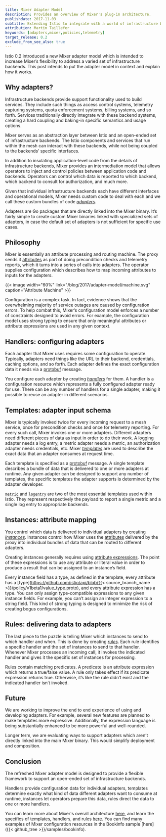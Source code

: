 ```yaml
---
title: Mixer Adapter Model
description: Provides an overview of Mixer's plug-in architecture.
publishdate: 2017-11-03
subtitle: Extending Istio to integrate with a world of infrastructure backends
attribution: Martin Taillefer
keywords: [adapters,mixer,policies,telemetry]
target_release: 0.2
exclude_from_see_also: true
---
```


Istio 0.2 introduced a new Mixer adapter model which is intended to increase Mixer’s flexibility to address a varied set of infrastructure backends. This post intends to put the adapter model in context and explain how it works.

## Why adapters?

Infrastructure backends provide support functionality used to build services. They include such things as access control systems, telemetry capturing systems, quota enforcement systems, billing systems, and so forth. Services traditionally directly integrate with these backend systems, creating a hard coupling and baking-in specific semantics and usage options.

Mixer serves as an abstraction layer between Istio and an open-ended set of infrastructure backends. The Istio components and services that run within the mesh can interact with these backends, while not being coupled to the backends’ specific interfaces.

In addition to insulating application-level code from the details of infrastructure backends, Mixer provides an intermediation model that allows operators to inject and control policies between application code and backends. Operators can control which data is reported to which backend, which backend to consult for authorization, and much more.

Given that individual infrastructure backends each have different interfaces and operational models, Mixer needs custom
code to deal with each and we call these custom bundles of code [*adapters*](https://github.com/istio/istio/wiki/Mixer-Compiled-In-Adapter-Dev-Guide).

Adapters are Go packages that are directly linked into the Mixer binary. It’s fairly simple to create custom Mixer binaries linked with specialized sets of adapters, in case the default set of adapters is not sufficient for specific use cases.

## Philosophy

Mixer is essentially an attribute processing and routing machine. The proxy sends it [attributes](https://istio.io/v1.6/docs/reference/config/policy-and-telemetry/mixer-overview/#attributes) as part of doing precondition checks and telemetry reports, which it turns into a series of calls into adapters. The operator supplies configuration which describes how to map incoming attributes to inputs for the adapters.

{{< image width="60%"
    link="/blog/2017/adapter-model/machine.svg"
    caption="Attribute Machine"
    >}}

Configuration is a complex task. In fact, evidence shows that the overwhelming majority of service outages are caused by configuration errors. To help combat this, Mixer’s configuration model enforces a number of constraints designed to avoid errors. For example, the configuration model uses strong typing to ensure that only meaningful attributes or attribute expressions are used in any given context.

## Handlers: configuring adapters

Each adapter that Mixer uses requires some configuration to operate. Typically, adapters need things like the URL to their backend, credentials, caching options, and so forth. Each adapter defines the exact configuration data it needs via a [protobuf](https://developers.google.com/protocol-buffers/) message.

You configure each adapter by creating [*handlers*](https://istio.io/v1.6/docs/reference/config/policy-and-telemetry/mixer-overview/#handlers) for them. A handler is a
configuration resource which represents a fully configured adapter ready for use. There can be any number of handlers for a single adapter, making it possible to reuse an adapter in different scenarios.

## Templates: adapter input schema

Mixer is typically invoked twice for every incoming request to a mesh service, once for precondition checks and once for telemetry reporting. For every such call, Mixer invokes one or more adapters. Different adapters need different pieces of data as input in order to do their work. A logging adapter needs a log entry, a metric adapter needs a metric, an authorization adapter needs credentials, etc.
Mixer [*templates*](https://istio.io/v1.6/docs/reference/config/policy-and-telemetry/templates/) are used to describe the exact data that an adapter consumes at request time.

Each template is specified as a [protobuf](https://developers.google.com/protocol-buffers/) message. A single template describes a bundle of data that is delivered to one or more adapters at runtime. Any given adapter can be designed to support any number of templates, the specific templates the adapter supports is determined by the adapter developer.

[`metric`](https://istio.io/v1.6/docs/reference/config/policy-and-telemetry/templates/metric/) and [`logentry`](https://istio.io/v1.6/docs/reference/config/policy-and-telemetry/templates/logentry/) are two of the most essential templates used within Istio. They represent respectively the payload to report a single metric and a single log entry to appropriate backends.

## Instances: attribute mapping

You control which data is delivered to individual adapters by creating
[*instances*](https://istio.io/v1.6/docs/reference/config/policy-and-telemetry/mixer-overview/#instances).
Instances control how Mixer uses the [attributes](https://istio.io/v1.6/docs/reference/config/policy-and-telemetry/mixer-overview/#attributes) delivered
by the proxy into individual bundles of data that can be routed to different adapters.

Creating instances generally requires using [attribute expressions](https://istio.io/v1.6/docs/reference/config/policy-and-telemetry/expression-language/). The point of these expressions is to use any attribute or literal value in order to produce a result that can be assigned to an instance’s field.

Every instance field has a type, as defined in the template, every attribute has a
[type](https://github.com/istio/api/blob/{{< source_branch_name >}}/policy/v1beta1/value_type.proto), and every attribute expression has a type.
You can only assign type-compatible expressions to any given instance fields. For example, you can’t assign an integer expression
to a string field.  This kind of strong typing is designed to minimize the risk of creating bogus configurations.

## Rules: delivering data to adapters

The last piece to the puzzle is telling Mixer which instances to send to which handler and when. This is done by
creating [*rules*](https://istio.io/v1.6/docs/reference/config/policy-and-telemetry/mixer-overview/#rules). Each rule identifies a specific handler and the set of
instances to send to that handler. Whenever Mixer processes an incoming call, it invokes the indicated handler and gives it the specific set of instances for processing.

Rules contain matching predicates. A predicate is an attribute expression which returns a true/false value. A rule only takes effect if its predicate expression returns true. Otherwise, it’s like the rule didn’t exist and the indicated handler isn’t invoked.

## Future

We are working to improve the end to end experience of using and developing adapters. For example, several new features are planned to make templates more expressive. Additionally, the expression language is being substantially enhanced to be more powerful and well-rounded.

Longer term, we are evaluating ways to support adapters which aren’t directly linked into the main Mixer binary. This would simplify deployment and composition.

## Conclusion

The refreshed Mixer adapter model is designed to provide a flexible framework to support an open-ended set of infrastructure backends.

Handlers provide configuration data for individual adapters, templates determine exactly what kind of data different adapters want to consume at runtime, instances let operators prepare this data, rules direct the data to one or more handlers.

You can learn more about Mixer's overall architecture [here](https://istio.io/v1.6/docs/reference/config/policy-and-telemetry/mixer-overview/), and learn the specifics of templates, handlers,
and rules [here](https://istio.io/v1.6/docs/reference/config/policy-and-telemetry). You can find many examples of Mixer configuration resources in the Bookinfo sample
[here]({{< github_tree >}}/samples/bookinfo).
